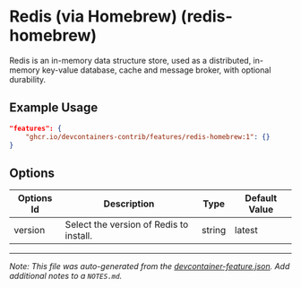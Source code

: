 
# Redis (via Homebrew) (redis-homebrew)

Redis is an in-memory data structure store, used as a distributed, in-memory key-value database, cache and message broker, with optional durability.

## Example Usage

```json
"features": {
    "ghcr.io/devcontainers-contrib/features/redis-homebrew:1": {}
}
```

## Options

| Options Id | Description | Type | Default Value |
|-----|-----|-----|-----|
| version | Select the version of Redis to install. | string | latest |



---

_Note: This file was auto-generated from the [devcontainer-feature.json](https://github.com/devcontainers-contrib/features/blob/main/src/redis-homebrew/devcontainer-feature.json).  Add additional notes to a `NOTES.md`._
